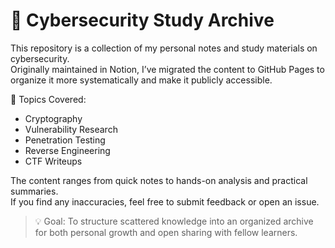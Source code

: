 # 🔐 Cybersecurity Study Archive

This repository is a collection of my personal notes and study materials on cybersecurity.  
Originally maintained in Notion, I’ve migrated the content to GitHub Pages to organize it more systematically and make it publicly accessible.

📌 Topics Covered:
- Cryptography
- Vulnerability Research
- Penetration Testing
- Reverse Engineering
- CTF Writeups

The content ranges from quick notes to hands-on analysis and practical summaries.  
If you find any inaccuracies, feel free to submit feedback or open an issue.

> 💡 Goal: To structure scattered knowledge into an organized archive for both personal growth and open sharing with fellow learners.
